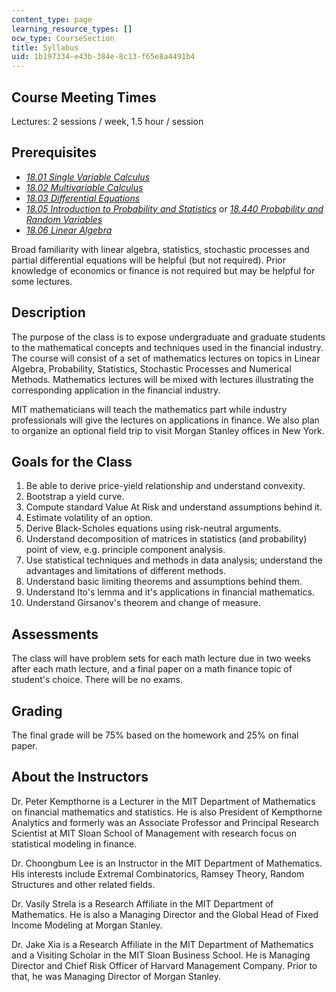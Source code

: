 ```yaml
---
content_type: page
learning_resource_types: []
ocw_type: CourseSection
title: Syllabus
uid: 1b197334-e43b-384e-8c13-f65e8a4491b4
---
```


Course Meeting Times
--------------------

Lectures: 2 sessions / week, 1.5 hour / session

Prerequisites
-------------

*   [_18.01 Single Variable Calculus_](/courses/18-01-single-variable-calculus-fall-2006)
*   [_18.02 Multivariable Calculus_](/courses/18-02-multivariable-calculus-fall-2007)
*   [_18.03 Differential Equations_](/courses/18-03-differential-equations-spring-2010)
*   [_18.05 Introduction to Probability and Statistics_](/courses/18-05-introduction-to-probability-and-statistics-spring-2014) or [_18.440 Probability and Random Variables_](/courses/18-440-probability-and-random-variables-spring-2014)
*   [_18.06 Linear Algebra_](/courses/18-06-linear-algebra-spring-2010)

Broad familiarity with linear algebra, statistics, stochastic processes and partial differential equations will be helpful (but not required). Prior knowledge of economics or finance is not required but may be helpful for some lectures.

Description
-----------

The purpose of the class is to expose undergraduate and graduate students to the mathematical concepts and techniques used in the financial industry. The course will consist of a set of mathematics lectures on topics in Linear Algebra, Probability, Statistics, Stochastic Processes and Numerical Methods. Mathematics lectures will be mixed with lectures illustrating the corresponding application in the financial industry.

MIT mathematicians will teach the mathematics part while industry professionals will give the lectures on applications in finance. We also plan to organize an optional field trip to visit Morgan Stanley offices in New York.

Goals for the Class
-------------------

1.  Be able to derive price-yield relationship and understand convexity.
2.  Bootstrap a yield curve.
3.  Compute standard Value At Risk and understand assumptions behind it.
4.  Estimate volatility of an option.
5.  Derive Black-Scholes equations using risk-neutral arguments.
6.  Understand decomposition of matrices in statistics (and probability) point of view, e.g. principle component analysis.
7.  Use statistical techniques and methods in data analysis; understand the advantages and limitations of different methods.
8.  Understand basic limiting theorems and assumptions behind them.
9.  Understand Ito's lemma and it's applications in financial mathematics.
10.  Understand Girsanov's theorem and change of measure.

Assessments
-----------

The class will have problem sets for each math lecture due in two weeks after each math lecture, and a final paper on a math finance topic of student's choice. There will be no exams.

Grading
-------

The final grade will be 75% based on the homework and 25% on final paper.

About the Instructors
---------------------

Dr. Peter Kempthorne is a Lecturer in the MIT Department of Mathematics on financial mathematics and statistics. He is also President of Kempthorne Analytics and formerly was an Associate Professor and Principal Research Scientist at MIT Sloan School of Management with research focus on statistical modeling in finance.

Dr. Choongbum Lee is an Instructor in the MIT Department of Mathematics. His interests include Extremal Combinatorics, Ramsey Theory, Random Structures and other related fields.

Dr. Vasily Strela is a Research Affiliate in the MIT Department of Mathematics. He is also a Managing Director and the Global Head of Fixed Income Modeling at Morgan Stanley.

Dr. Jake Xia is a Research Affiliate in the MIT Department of Mathematics and a Visiting Scholar in the MIT Sloan Business School. He is Managing Director and Chief Risk Officer of Harvard Management Company. Prior to that, he was Managing Director of Morgan Stanley.